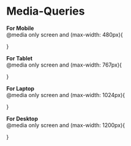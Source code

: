 # Media-Queries

**For Mobile** <br>
@media only screen and (max-width: 480px){

}

**For Tablet**<br>
@media only screen and (max-width: 767px){

}

**For Laptop**<br>
@media only screen and (max-width: 1024px){

}

**For Desktop**<br>
@media only screen and (max-width: 1200px){

}

